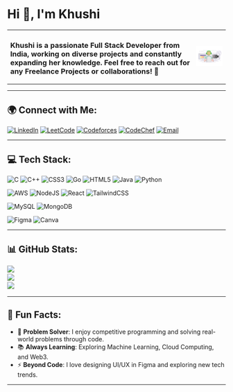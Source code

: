 # Hi 👋, I'm Khushi

<table>
  <tr>
    <td>
      <h3>Khushi is a passionate <strong>Full Stack Developer</strong> from India, working on diverse projects and constantly expanding her knowledge. Feel free to reach out for any <strong>Freelance Projects</strong> or collaborations! 🚀</h3>
    </td>
    <td>
      <img src="https://raw.githubusercontent.com/mikonoid/mikonoid/main/images/gifs/coder3.gif" width="300px"/>
    </td>
  </tr>
</table>

---

## 🌍 Connect with Me:

[![LinkedIn](https://img.shields.io/badge/LinkedIn-%230077B5.svg?logo=linkedin&logoColor=white)](https://linkedin.com/in/kain240) 
[![LeetCode](https://img.shields.io/badge/LeetCode-%23FFA116.svg?logo=leetcode&logoColor=black)](https://leetcode.com/u/kjain2106) 
[![Codeforces](https://img.shields.io/badge/Codeforces-%23181717.svg?logo=codeforces&logoColor=white)](https://codeforces.com/profile/kain204) 
[![CodeChef](https://img.shields.io/badge/CodeChef-%23000000.svg?logo=codechef&logoColor=white)](https://www.codechef.com/users/kain2106) 
[![Email](https://img.shields.io/badge/Email-D14836?logo=gmail&logoColor=white)](mailto:kjain07788@gmail.com)  

---

## 💻 Tech Stack:

![C](https://img.shields.io/badge/c-%2300599C.svg?style=for-the-badge&logo=c&logoColor=white) ![C++](https://img.shields.io/badge/c++-%2300599C.svg?style=for-the-badge&logo=c%2B%2B&logoColor=white) ![CSS3](https://img.shields.io/badge/css3-%231572B6.svg?style=for-the-badge&logo=css3&logoColor=white) ![Go](https://img.shields.io/badge/go-%2300ADD8.svg?style=for-the-badge&logo=go&logoColor=white) ![HTML5](https://img.shields.io/badge/html5-%23E34F26.svg?style=for-the-badge&logo=html5&logoColor=white) ![Java](https://img.shields.io/badge/java-%23ED8B00.svg?style=for-the-badge&logo=openjdk&logoColor=white) ![Python](https://img.shields.io/badge/python-3670A0?style=for-the-badge&logo=python&logoColor=ffdd54)

![AWS](https://img.shields.io/badge/AWS-%23FF9900.svg?style=for-the-badge&logo=amazon-aws&logoColor=white) ![NodeJS](https://img.shields.io/badge/node.js-6DA55F?style=for-the-badge&logo=node.js&logoColor=white) ![React](https://img.shields.io/badge/react-%2320232a.svg?style=for-the-badge&logo=react&logoColor=%2361DAFB) ![TailwindCSS](https://img.shields.io/badge/tailwindcss-%2338B2AC.svg?style=for-the-badge&logo=tailwind-css&logoColor=white)

![MySQL](https://img.shields.io/badge/mysql-4479A1.svg?style=for-the-badge&logo=mysql&logoColor=white) ![MongoDB](https://img.shields.io/badge/MongoDB-%234ea94b.svg?style=for-the-badge&logo=mongodb&logoColor=white)

![Figma](https://img.shields.io/badge/figma-%23F24E1E.svg?style=for-the-badge&logo=figma&logoColor=white) ![Canva](https://img.shields.io/badge/Canva-%2300C4CC.svg?style=for-the-badge&logo=Canva&logoColor=white)

---

## 📊 GitHub Stats:

![](https://github-readme-stats.vercel.app/api?username=kain240&theme=dark&hide_border=false&include_all_commits=false&count_private=false)<br/>
![](https://nirzak-streak-stats.vercel.app/?user=kain240&theme=dark&hide_border=false)<br/>
![](https://github-readme-stats.vercel.app/api/top-langs/?username=kain240&theme=dark&hide_border=false&include_all_commits=false&count_private=false&layout=compact)

---

## 🚀 Fun Facts:

- 🎯 **Problem Solver**: I enjoy competitive programming and solving real-world problems through code.
- 📚 **Always Learning**: Exploring Machine Learning, Cloud Computing, and Web3.
- ⚡ **Beyond Code**: I love designing UI/UX in Figma and exploring new tech trends.

---


